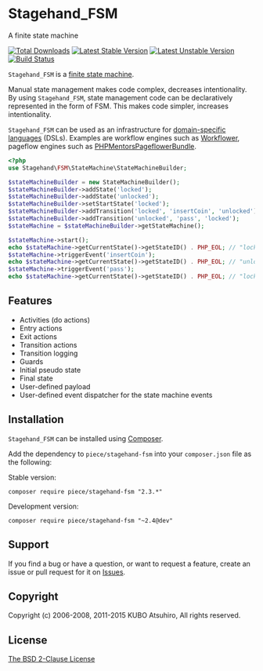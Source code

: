 # Stagehand_FSM

A finite state machine

[![Total Downloads](https://poser.pugx.org/piece/stagehand-fsm/downloads.png)](https://packagist.org/packages/piece/stagehand-fsm)
[![Latest Stable Version](https://poser.pugx.org/piece/stagehand-fsm/v/stable.png)](https://packagist.org/packages/piece/stagehand-fsm)
[![Latest Unstable Version](https://poser.pugx.org/piece/stagehand-fsm/v/unstable.png)](https://packagist.org/packages/piece/stagehand-fsm)
[![Build Status](https://travis-ci.org/piece/stagehand-fsm.svg?branch=master)](https://travis-ci.org/piece/stagehand-fsm)

`Stagehand_FSM` is a [finite state machine](https://en.wikipedia.org/wiki/Finite-state_machine).

Manual state management makes code complex, decreases intentionality. By using `Stagehand_FSM`, state management code can be declaratively represented in the form of FSM. This makes code simpler, increases intentionality.

`Stagehand_FSM` can be used as an infrastructure for [domain-specific languages](http://en.wikipedia.org/wiki/Domain-specific_language) (DSLs). Examples are workflow engines such as [Workflower](https://github.com/phpmentors-jp/workflower), pageflow engines such as [PHPMentorsPageflowerBundle](https://github.com/phpmentors-jp/pageflower-bundle).

```php
<?php
use Stagehand\FSM\StateMachine\StateMachineBuilder;

$stateMachineBuilder = new StateMachineBuilder();
$stateMachineBuilder->addState('locked');
$stateMachineBuilder->addState('unlocked');
$stateMachineBuilder->setStartState('locked');
$stateMachineBuilder->addTransition('locked', 'insertCoin', 'unlocked');
$stateMachineBuilder->addTransition('unlocked', 'pass', 'locked');
$stateMachine = $stateMachineBuilder->getStateMachine();

$stateMachine->start();
echo $stateMachine->getCurrentState()->getStateID() . PHP_EOL; // "locked"
$stateMachine->triggerEvent('insertCoin');
echo $stateMachine->getCurrentState()->getStateID() . PHP_EOL; // "unlocked"
$stateMachine->triggerEvent('pass');
echo $stateMachine->getCurrentState()->getStateID() . PHP_EOL; // "locked"
```

## Features

* Activities (do actions)
* Entry actions
* Exit actions
* Transition actions
* Transition logging
* Guards
* Initial pseudo state
* Final state
* User-defined payload
* User-defined event dispatcher for the state machine events

## Installation

`Stagehand_FSM` can be installed using [Composer](http://getcomposer.org/).

Add the dependency to `piece/stagehand-fsm` into your `composer.json` file as the following:

Stable version:

```
composer require piece/stagehand-fsm "2.3.*"
```

Development version:

```
composer require piece/stagehand-fsm "~2.4@dev"
```

## Support

If you find a bug or have a question, or want to request a feature, create an issue or pull request for it on [Issues](https://github.com/piece/stagehand-fsm/issues).

## Copyright

Copyright (c) 2006-2008, 2011-2015 KUBO Atsuhiro, All rights reserved.

## License

[The BSD 2-Clause License](http://opensource.org/licenses/BSD-2-Clause)
